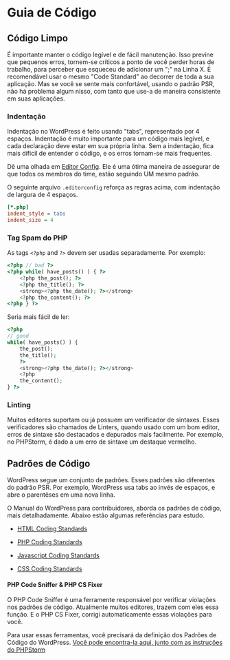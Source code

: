 # Guia de Código

## Código Limpo

É importante manter o código legível e de fácil manutenção. Isso previne que pequenos erros, tornem-se críticos a ponto de você perder horas de trabalho, para perceber que esqueceu de adicionar um ";" na Linha X. É recomendável usar o mesmo "Code Standard" ao decorrer de toda a sua aplicação. Mas se você se sente mais confortável, usando o padrão PSR, não há problema algum nisso, com tanto que use-a de maneira consistente em suas aplicações.

### Indentação

Indentação no WordPress é feito usando "tabs", representado por 4 espaços. Indentação é muito importante para um código mais legível, e cada declaração deve estar em sua própria linha. Sem a indentação, fica mais díficil de entender o código, e os erros tornam-se mais frequentes.

Dê uma olhada em [Editor Config](http://editorconfig.org). Ele é uma ótima maneira de assegurar de que todos os membros do time, estão seguindo UM mesmo padrão.

O seguinte arquivo `.editorconfig` reforça as regras acima, com indentação de largura de 4 espaços.

```ini
[*.php]
indent_style = tabs
indent_size = 4
```

### Tag Spam do PHP

As tags `<?php` and `?>` devem ser usadas separadamente. Por exemplo:

```php
<?php // bad ?>
<?php while( have_posts() ) { ?>
    <?php the_post(); ?>
    <?php the_title(); ?>
    <strong><?php the_date(); ?></strong>
    <?php the_content(); ?>
<?php } ?>
```
Seria mais fácil de ler:

```php
<?php
// good
while( have_posts() ) {
    the_post();
    the_title();
    ?>
    <strong><?php the_date(); ?></strong>
    <?php
    the_content();
} ?>
```

### Linting

Muitos editores suportam ou já possuem um verificador de sintaxes. Esses verificadores são chamados de Linters, quando usado com um bom editor, erros de sintaxe são destacados e depurados mais facilmente. Por exemplo, no PHPStorm, é dado a um erro de sintaxe um destaque vermelho.

## Padrões de Código

WordPress segue um conjunto de padrões. Esses padrões são diferentes do padrão PSR. Por exemplo, WordPress usa tabs ao invés de espaços, e abre o parentêses em uma nova linha.

O Manual do WordPress para contribuidores, aborda os padrões de código, mais detalhadamente. Abaixo estão algumas referências para estudo.

- [HTML Coding Standards](http://make.wordpress.org/core/handbook/coding-standards/html/)

- [PHP Coding Standards](http://make.wordpress.org/core/handbook/coding-standards/php/)

- [Javascript Coding Standards](http://make.wordpress.org/core/handbook/coding-standards/javascript/)

- [CSS Coding Standards](http://make.wordpress.org/core/handbook/coding-standards/css/)


#### PHP Code Sniffer & PHP CS Fixer

O PHP Code Sniffer é uma ferramente responsável por verificar violações nos padrões de código. Atualmente muitos editores, trazem com eles essa função. E o PHP CS Fixer, corrigi automaticamente essas violações para você.

Para usar essas ferramentas, você precisará da definição dos Padrões de Código do WordPress. [Você pode encontra-la aqui, junto com as instruções do PHPStorm](https://gist.github.com/Rarst/1370155)
